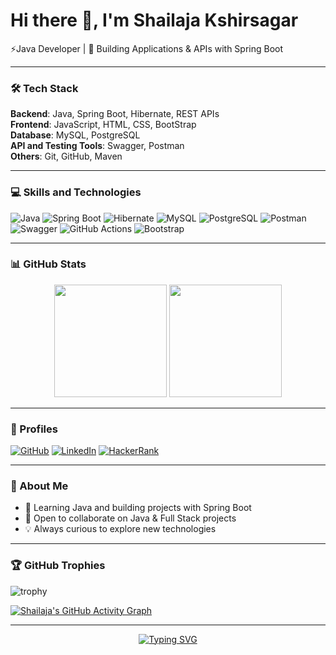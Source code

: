 # Hi there 👋, I'm Shailaja Kshirsagar

⚡Java Developer | 🚀 Building Applications & APIs with Spring Boot

---

### 🛠 Tech Stack

**Backend**: Java, Spring Boot, Hibernate, REST APIs  
**Frontend**: JavaScript, HTML, CSS, BootStrap  
**Database**: MySQL, PostgreSQL  
**API and Testing Tools**: Swagger, Postman  
**Others**: Git, GitHub, Maven    
   
---

### 💻 Skills and Technologies
![Java](https://img.shields.io/badge/Java-ED8B00?style=for-the-badge&logo=openjdk&logoColor=white)
![Spring Boot](https://img.shields.io/badge/SpringBoot-6DB33F?style=for-the-badge&logo=springboot&logoColor=white)
![Hibernate](https://img.shields.io/badge/Hibernate-59666C?style=for-the-badge&logo=hibernate&logoColor=white)
![MySQL](https://img.shields.io/badge/MySQL-005C84?style=for-the-badge&logo=mysql&logoColor=white)
![PostgreSQL](https://img.shields.io/badge/PostgreSQL-31648C?style=for-the-badge&logo=postgresql&logoColor=white)
![Postman](https://img.shields.io/badge/Postman-FF6C37?style=for-the-badge&logo=postman&logoColor=white)
![Swagger](https://img.shields.io/badge/Swagger-85EA2D?style=for-the-badge&logo=swagger&logoColor=black)
![GitHub Actions](https://img.shields.io/badge/GitHub_Actions-2088FF?style=for-the-badge&logo=github-actions&logoColor=white)
![Bootstrap](https://img.shields.io/badge/Bootstrap-7952B3?style=for-the-badge&logo=bootstrap&logoColor=white)

---

### 📊 GitHub Stats
<p align="center">
  <img src="https://github-readme-stats.vercel.app/api?username=ShailajaKshirsagar&show_icons=true&theme=tokyonight" height="180px" />
  <img src="https://github-readme-streak-stats.herokuapp.com/?user=ShailajaKshirsagar&theme=tokyonight" height="180px" />
</p>

---

### 🌟 Profiles
[![GitHub](https://img.shields.io/badge/GitHub-181717?style=for-the-badge&logo=github&logoColor=white)](https://github.com/ShailajaKshirsagar)
[![LinkedIn](https://img.shields.io/badge/LinkedIn-0A66C2?style=for-the-badge&logo=linkedin&logoColor=white)](https://www.linkedin.com/in/shailaja-kshirsagar/)
[![HackerRank](https://img.shields.io/badge/HackerRank-2EC866?style=for-the-badge&logo=hackerrank&logoColor=white)](https://www.hackerrank.com/profile/ShailajaK)

---

### 🌱 About Me
- 🌱 Learning Java and building projects with Spring Boot  
- 🤝 Open to collaborate on Java & Full Stack projects  
- 💡 Always curious to explore new technologies  

---

### 🏆 GitHub Trophies
![trophy](https://github-profile-trophy.vercel.app/?username=ShailajaKshirsagar&theme=algolia&margin-w=10&margin-h=10&no-frame=true&column=6)

[![Shailaja's GitHub Activity Graph](https://github-readme-activity-graph.vercel.app/graph?username=ShailajaKshirsagar&theme=tokyo-night&hide_border=true&area=true&height=250)](https://github.com/ashutosh00710/github-readme-activity-graph)

---

<!--START_SECTION:waka-->
<!-- If you use WakaTime, connect it to auto-fill your coding time here -->
<!--END_SECTION:waka-->

<p align="center">
  <a href="https://git.io/typing-svg">
    <img src="https://readme-typing-svg.demolab.com?font=Fira+Code&pause=1000&color=F75C7E&center=true&width=600&lines=Java+%7C+Spring+Boot+%7C+React;Full+Stack+Development+%7C+SQL;Open+to+collaboration+and+projects" alt="Typing SVG" />
  </a>
</p>
